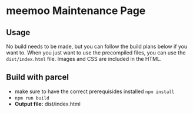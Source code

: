 # meemoo Maintenance Page

## Usage ##

No build needs to be made, but you can follow the build plans below if you want to.
When you just want to use the precompiled files, you can use the `dist/index.html` file. Images and CSS are included in the HTML.

## Build with parcel ##

* make sure to have the correct prerequisides installed `npm install`
* `npm run build`
* **Output file:** dist/index.html
